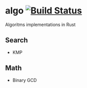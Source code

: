 # algo [![Build Status](https://travis-ci.org/aleksandrpak/algo.svg)](https://travis-ci.org/aleksandrpak/algo)
Algoritms implementations in Rust

## Search
* KMP

## Math
* Binary GCD
